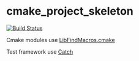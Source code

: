 # cmake_project_skeleton

[![Build Status](https://travis-ci.org/ryanorz/cmake_project_skeleton.svg?branch=master)](https://travis-ci.org/ryanorz/cmake_project_skeleton)

Cmake modules use [LibFindMacros.cmake](https://cmake.org/Wiki/CMake:How_To_Find_Libraries)

Test framework use [Catch](https://github.com/philsquared/Catch)

